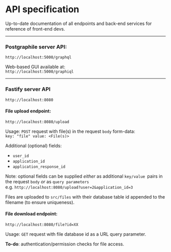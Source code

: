 # API specification

Up-to-date documentation of all endpoints and back-end services for reference of front-end devs.

---

### Postgraphile server API:

`http://localhost:5000/graphql`

Web-based GUI available at:  
`http://localhost:5000/graphiql`

---

### Fastify server API

`http://localhost:8080`

#### File upload endpoint:

`http://localhost:8080/upload`

Usage: `POST` request with file(s) in the request `body` form-data:  
`key: "file" value: <File(s)>`

Additional (optional) fields:

- `user_id`
- `application_id`
- `application_response_id`

Note: optional fields can be supplied _either_ as additional `key/value `pairs in the request `body` _or_ as `query parameters`  
e.g. `http://localhost:8080/upload?user=2&application_id=3`

Files are uploaded to `src/files` with their database table id appended to the filename (to ensure uniqueness).

#### File download endpoint:

`http://localhost:8080/file?id=XX`

Usage: `GET` request with file database id as a URL query parameter.

**To-do**: authentication/permission checks for file access.

